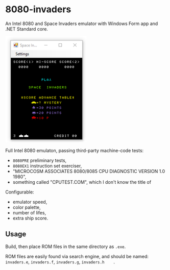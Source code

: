 # 8080-invaders
An Intel 8080 and Space Invaders emulator with Windows Form app and .NET Standard core.

![Screen Recording](https://raw.githubusercontent.com/jmcd/8080-invaders/master/recording.gif)

Full Intel 8080 emulaton, passing third-party machine-code tests:

* `8080PRE` preliminary tests,
* `8080EX1` instruction set exerciser,
* "MICROCOSM ASSOCIATES  8080/8085 CPU DIAGNOSTIC VERSION 1.0  1980",
* something called "CPUTEST.COM", which I don't know the title of

Configurable:

* emulator speed,
* color palette,
* number of lifes,
* extra ship score.

## Usage

Build, then place ROM files in the same directory as `.exe`. 

ROM files are easily found via search engine, and should be named: `invaders.e`, `invaders.f`, `invaders.g`, `invaders.h	`.